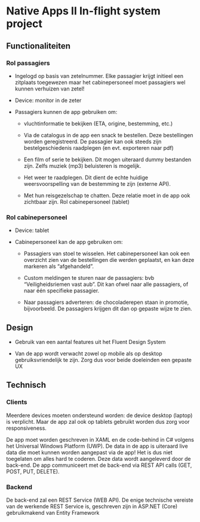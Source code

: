 # Native Apps II In-flight system project

## Functionaliteiten

### Rol passagiers

- Ingelogd op basis van zetelnummer. Elke passagier krijgt initieel een zitplaats toegewezen maar het cabinepersoneel moet passagiers wel kunnen verhuizen van zetel!

- Device: monitor in de zeter

- Passagiers  kunnen  de  app  gebruiken om:

    - vluchtinformatie te bekijken (ETA, origine, bestemming, etc.)
    
    - Via de catalogus in de app een snack te bestellen. Deze bestellingen worden geregistreerd. De passagier kan ook steeds zijn bestelgeschiedenis raadplegen (en evt. exporteren naar pdf)  
    
    - Een  film  of  serie  te  bekijken. Dit mogen uiteraard dummy bestanden zijn. Zelfs muziek (mp3) beluisteren is mogelijk.
    
    - Het weer te raadplegen. Dit dient de echte huidige weersvoorspelling van de bestemming te zijn (externe API). 
    
    - Met hun reisgezelschap te chatten. Deze relatie moet in de app ook  zichtbaar  zijn. Rol cabinepersoneel (tablet)

### Rol cabinepersoneel

- Device: tablet

- Cabinepersoneel kan de app gebruiken om:

    - Passagiers van  stoel  te wisselen. Het cabinepersoneel kan ook een overzicht zien van de bestellingen die werden geplaatst, en kan deze markeren als “afgehandeld”.
    
    - Custom meldingen te sturen naar de passagiers: bvb “Veiligheidsriemen vast aub”. Dit kan ofwel naar alle passagiers, of naar één specifieke passagier.
    
    - Naar passagiers adverteren: de chocoladerepen staan in promotie, bijvoorbeeld. De passagiers krijgen dit dan op gepaste wijze te zien.


## Design

- Gebruik van een aantal features uit het Fluent Design System

- Van de app wordt verwacht zowel op mobile als op desktop gebruiksvriendelijk te zijn. Zorg dus voor beide doeleinden een gepaste UX

## Technisch

### Clients

Meerdere devices moeten ondersteund worden: de device desktop (laptop) is verplicht. Maar de app zal ook op tablets gebruikt worden dus zorg voor responsiveness.

De app moet worden geschreven in XAML en de code-behind in C# volgens het Universal Windows Platform (UWP). De data in de app is uiteraard live data die moet kunnen worden aangepast via de app! Het is dus niet toegelaten om alles hard te coderen. Deze data wordt aangeleverd door de back-end. De app communiceert met de back-end via REST API calls (GET, POST, PUT, DELETE).

### Backend

De  back-end  zal  een  REST  Service  (WEB  API). De enige technische vereiste van de werkende REST Service is, geschreven zijn in ASP.NET (Core) gebruikmakend van Entity Framework

